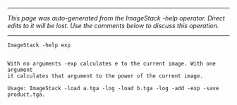 
---

_This page was auto-generated from the ImageStack -help operator. Direct edits to it will be lost. Use the comments below to discuss this operation._

---

```
ImageStack -help exp


With no arguments -exp calculates e to the current image. With one argument
it calculates that argument to the power of the current image.

Usage: ImageStack -load a.tga -log -load b.tga -log -add -exp -save product.tga.
```